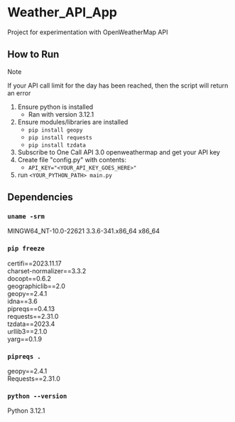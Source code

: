# Weather_API_App
Project for experimentation with OpenWeatherMap API

## How to Run
> [!NOTE]
> If your API call limit for the day has been reached, then the script will return an error
1. Ensure python is installed
   - Ran with version 3.12.1
2. Ensure modules/libraries are installed
   - `pip install geopy`
   - `pip install requests`
   - `pip install tzdata`
3. Subscribe to One Call API 3.0 openweathermap and get your API key
4. Create file "config.py" with contents:
   - `API_KEY="<YOUR_API_KEY_GOES_HERE>"`
5. run `<YOUR_PYTHON_PATH> main.py`

## Dependencies

### `uname -srm`
MINGW64_NT-10.0-22621 3.3.6-341.x86_64 x86_64

### `pip freeze`
certifi==2023.11.17 <br />
charset-normalizer==3.3.2 <br />
docopt==0.6.2 <br />
geographiclib==2.0 <br />
geopy==2.4.1 <br />
idna==3.6 <br />
pipreqs==0.4.13 <br />
requests==2.31.0 <br />
tzdata==2023.4 <br />
urllib3==2.1.0 <br />
yarg==0.1.9 <br />

### `pipreqs .`

geopy==2.4.1 <br />
Requests==2.31.0 <br />

### `python --version`
Python 3.12.1
